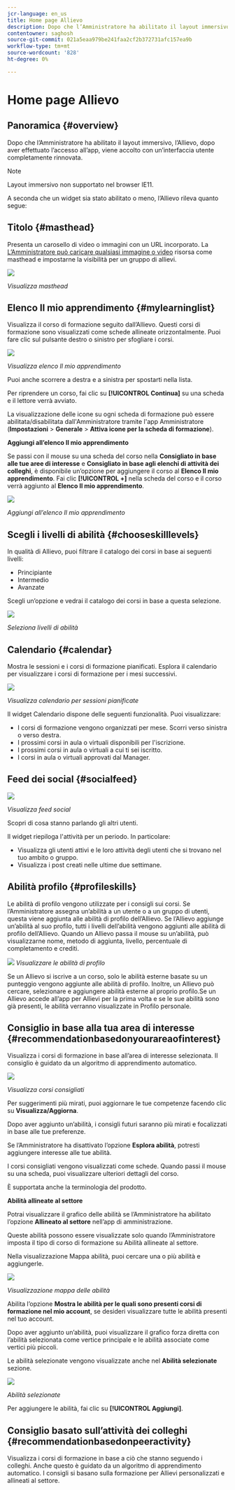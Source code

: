 ```yaml
---
jcr-language: en_us
title: Home page Allievo
description: Dopo che l’Amministratore ha abilitato il layout immersivo, l’Allievo, dopo aver effettuato l’accesso all’app, viene accolto con un’interfaccia utente completamente rinnovata.
contentowner: saghosh
source-git-commit: 021a5eaa979be241faa2cf2b372731afc157ea9b
workflow-type: tm+mt
source-wordcount: '828'
ht-degree: 0%

---
```




# Home page Allievo

## Panoramica {#overview}

Dopo che l’Amministratore ha abilitato il layout immersivo, l’Allievo, dopo aver effettuato l’accesso all’app, viene accolto con un’interfaccia utente completamente rinnovata.

>[!NOTE]
>
>Layout immersivo non supportato nel browser IE11.

A seconda che un widget sia stato abilitato o meno, l’Allievo rileva quanto segue:

## Titolo {#masthead}

Presenta un carosello di video o immagini con un URL incorporato. La [L’Amministratore può caricare qualsiasi immagine o video](../../administrators/feature-summary/announcements.md#masthead) risorsa come masthead e impostarne la visibilità per un gruppo di allievi.

![](assets/learner-masthead.png)

*Visualizza masthead*

## Elenco Il mio apprendimento {#mylearninglist}

Visualizza il corso di formazione seguito dall’Allievo. Questi corsi di formazione sono visualizzati come schede allineate orizzontalmente. Puoi fare clic sul pulsante destro o sinistro per sfogliare i corsi.

![](assets/learner-my-learning-list.png)

*Visualizza elenco Il mio apprendimento*

Puoi anche scorrere a destra e a sinistra per spostarti nella lista.

Per riprendere un corso, fai clic su **[!UICONTROL Continua]** su una scheda e il lettore verrà avviato.

La visualizzazione delle icone su ogni scheda di formazione può essere abilitata/disabilitata dall&#39;Amministratore tramite l&#39;app Amministratore (**Impostazioni** > **Generale** > **Attiva icone per la scheda di formazione**).

**Aggiungi all’elenco Il mio apprendimento**

Se passi con il mouse su una scheda del corso nella **Consigliato in base alle tue aree di interesse** e **Consigliato in base agli elenchi di attività dei colleghi**, è disponibile un’opzione per aggiungere il corso al **Elenco Il mio apprendimento**. Fai clic **[!UICONTROL +]** nella scheda del corso e il corso verrà aggiunto al **Elenco Il mio apprendimento**.

![](assets/add-my-learning.png)

*Aggiungi all’elenco Il mio apprendimento*

## Scegli i livelli di abilità {#chooseskilllevels}

In qualità di Allievo, puoi filtrare il catalogo dei corsi in base ai seguenti livelli:

* Principiante
* Intermedio
* Avanzate

Scegli un’opzione e vedrai il catalogo dei corsi in base a questa selezione.

![](assets/skill-levels.png)

*Seleziona livelli di abilità*

## Calendario {#calendar}

Mostra le sessioni e i corsi di formazione pianificati. Esplora il calendario per visualizzare i corsi di formazione per i mesi successivi.

![](assets/learner-calendar.png)

*Visualizza calendario per sessioni pianificate*

Il widget Calendario dispone delle seguenti funzionalità. Puoi visualizzare:

* I corsi di formazione vengono organizzati per mese. Scorri verso sinistra o verso destra.
* I prossimi corsi in aula o virtuali disponibili per l&#39;iscrizione.
* I prossimi corsi in aula o virtuali a cui ti sei iscritto.
* I corsi in aula o virtuali approvati dal Manager.

## Feed dei social {#socialfeed}

![](assets/social-feed.png)

*Visualizza feed social*

Scopri di cosa stanno parlando gli altri utenti.

Il widget riepiloga l&#39;attività per un periodo. In particolare:

* Visualizza gli utenti attivi e le loro attività degli utenti che si trovano nel tuo ambito o gruppo.
* Visualizza i post creati nelle ultime due settimane.

## Abilità profilo {#profileskills}

Le abilità di profilo vengono utilizzate per i consigli sui corsi. Se l’Amministratore assegna un’abilità a un utente o a un gruppo di utenti, questa viene aggiunta alle abilità di profilo dell’Allievo. Se l’Allievo aggiunge un’abilità al suo profilo, tutti i livelli dell’abilità vengono aggiunti alle abilità di profilo dell’Allievo. Quando un Allievo passa il mouse su un’abilità, può visualizzarne nome, metodo di aggiunta, livello, percentuale di completamento e crediti.

![](assets/profile-skills.png)
*Visualizzare le abilità di profilo*

Se un Allievo si iscrive a un corso, solo le abilità esterne basate su un punteggio vengono aggiunte alle abilità di profilo. Inoltre, un Allievo può cercare, selezionare e aggiungere abilità esterne al proprio profilo.Se un Allievo accede all’app per Allievi per la prima volta e se le sue abilità sono già presenti, le abilità verranno visualizzate in Profilo personale.

## Consiglio in base alla tua area di interesse {#recommendationbasedonyourareaofinterest}

Visualizza i corsi di formazione in base all’area di interesse selezionata. Il consiglio è guidato da un algoritmo di apprendimento automatico.

![](assets/learner-recommendation.png)

*Visualizza corsi consigliati*

Per suggerimenti più mirati, puoi aggiornare le tue competenze facendo clic su **Visualizza/Aggiorna**.

Dopo aver aggiunto un’abilità, i consigli futuri saranno più mirati e focalizzati in base alle tue preferenze.

Se l’Amministratore ha disattivato l’opzione **Esplora abilità**, potresti aggiungere interesse alle tue abilità.

I corsi consigliati vengono visualizzati come schede. Quando passi il mouse su una scheda, puoi visualizzare ulteriori dettagli del corso.

È supportata anche la terminologia del prodotto.

**Abilità allineate al settore**

Potrai visualizzare il grafico delle abilità se l’Amministratore ha abilitato l’opzione **Allineato al settore** nell’app di amministrazione.

Queste abilità possono essere visualizzate solo quando l’Amministratore imposta il tipo di corso di formazione su Abilità allineate al settore.

Nella visualizzazione Mappa abilità, puoi cercare una o più abilità e aggiungerle.

![](assets/learner-add-industry-skills.png)

*Visualizzazione mappa delle abilità*

Abilita l’opzione **Mostra le abilità per le quali sono presenti corsi di formazione nel mio account**, se desideri visualizzare tutte le abilità presenti nel tuo account.

Dopo aver aggiunto un’abilità, puoi visualizzare il grafico forza diretta con l’abilità selezionata come vertice principale e le abilità associate come vertici più piccoli.

Le abilità selezionate vengono visualizzate anche nel **Abilità selezionate** sezione.

![](assets/learner-add-industry-skills-1.png)

*Abilità selezionate*

Per aggiungere le abilità, fai clic su **[!UICONTROL Aggiungi]**.

## Consiglio basato sull’attività dei colleghi {#recommendationbasedonpeeractivity}

Visualizza i corsi di formazione in base a ciò che stanno seguendo i colleghi. Anche questo è guidato da un algoritmo di apprendimento automatico. I consigli si basano sulla formazione per Allievi personalizzati e allineati al settore.
